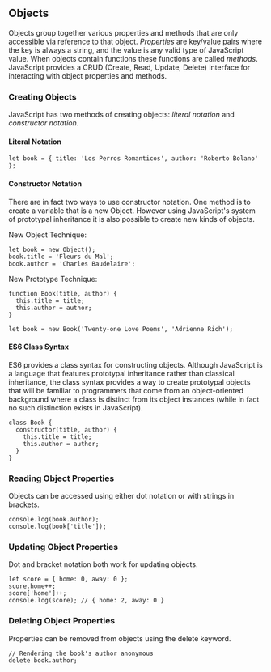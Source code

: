 ## Objects

Objects group together various properties and methods that are only accessible via reference to that object. *Properties* are key/value pairs where the key is always a string, and the value is any valid type of JavaScript value. When objects contain functions these functions are called *methods*. JavaScript provides a CRUD (Create, Read, Update, Delete) interface for interacting with object properties and methods.

### Creating Objects

JavaScript has two methods of creating objects: *literal notation* and *constructor notation*.

#### Literal Notation

`let book = { title: 'Los Perros Romanticos', author: 'Roberto Bolano' };`

#### Constructor Notation

There are in fact two ways to use constructor notation. One method is to create a variable that is a new Object. However using JavaScript's system of prototypal inheritance it is also possible to create new kinds of objects.

New Object Technique:

```
let book = new Object();
book.title = 'Fleurs du Mal';
book.author = 'Charles Baudelaire';
```

New Prototype Technique:

```
function Book(title, author) {
  this.title = title;
  this.author = author;
}

let book = new Book('Twenty-one Love Poems', 'Adrienne Rich');
```

#### ES6 Class Syntax

ES6 provides a class syntax for constructing objects. Although JavaScript is a language that features prototypal inheritance rather than classical inheritance, the class syntax provides a way to create prototypal objects that will be familiar to programmers that come from an object-oriented background where a class is distinct from its object instances (while in fact no such distinction exists in JavaScript).

```
class Book {
  constructor(title, author) {
    this.title = title;
    this.author = author;
  }
}
```

### Reading Object Properties

Objects can be accessed using either dot notation or with strings in brackets.

```
console.log(book.author);
console.log(book['title']);
```

### Updating Object Properties

Dot and bracket notation both work for updating objects.

```
let score = { home: 0, away: 0 };
score.home++;
score['home']++;
console.log(score); // { home: 2, away: 0 }
```

### Deleting Object Properties

Properties can be removed from objects using the delete keyword.

```
// Rendering the book's author anonymous
delete book.author;
```
